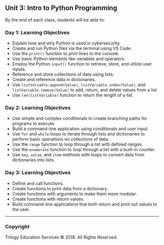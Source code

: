 ## Unit 3: Intro to Python Programming 

By the end of each class, students will be able to:

### Day 1: Learning Objectives

* Explain how and why Python is used in cybersecurity.
* Create and run Python files via the terminal using VS Code.
* Use the `print()` function to print lines to the console.
* Use basic Python elements like variables and operators. 
* Employ the Python `input()` function to retrieve, store, and utilize user inputs. 
* Reference and store collections of data using lists.
* Create and reference data in dictionaries.
* Use `listVariable.append(Value)`, `listVariable.index(Value)`, and `listVariable.remove(Value)` to add, return, and delete values from a list
* Use `len(listVariable)` function to return the length of a list.


### Day 2: Learning Objectives

* Use simple and complex conditionals to create branching paths for programs to execute.
* Build a command-line application using conditionals and user input.
* Use `for` and `while` loops to iterate through lists and dictionaries to perform basic operations on collections of data.
* Use the `range` function to loop through a list with defined ranges. 
* Use the `enumerate` function to loop through a list with a built-in counter. 
* Use `key`, `value`, and `item` methods with loops to convert data from dictionaries into lists.

### Day 3: Learning Objectives

* Define and call functions. 
* Create functions to print data from a dictionary.
* Create functions with arguments to make them more modular.
* Create functions with return values.
* Build command-line applications that both return and print out values to the user.

-------

### Copyright

Trilogy Education Services © 2018. All Rights Reserved.


